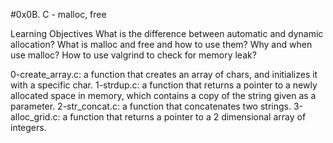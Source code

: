 #0x0B. C - malloc, free

Learning Objectives
What is the difference between automatic and dynamic allocation?
What is malloc and free and how to use them?
Why and when use malloc?
How to use valgrind to check for memory leak?

0-create_array.c: a function that creates an array of chars, and initializes it with a specific char.
1-strdup.c: a function that returns a pointer to a newly allocated space in memory, which contains a copy of the string given as a parameter.
2-str_concat.c: a function that concatenates two strings.
3-alloc_grid.c: a function that returns a pointer to a 2 dimensional array of integers.
